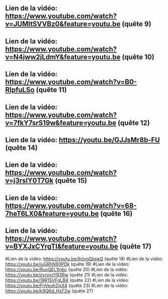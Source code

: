 ## Lien de la vidéo: https://www.youtube.com/watch?v=JUMItSVVBz0&feature=youtu.be (quête 9)
## Lien de la vidéo: https://www.youtube.com/watch?v=N4jww2jLdmY&feature=youtu.be (quête 10)
## Lien de la vidéo: https://www.youtube.com/watch?v=B0-RIpfuLSo (quête 11)
## Lien de la vidéo: https://www.youtube.com/watch?v=7fkY7srS19w&feature=youtu.be (quête 12)
## Lien de la vidéo: https://youtu.be/GJJsMr8b-FU (quête 14)
## Lien de la vidéo: https://www.youtube.com/watch?v=j3rslY0T7Gk (quête 15)
## Lien de la vidéo: https://www.youtube.com/watch?v=68-7heT6LX0&feature=youtu.be (quête 16)
## Lien de la vidéo: https://www.youtube.com/watch?v=BYXJxCYrgTI&feature=youtu.be (quête 17)
#Lien de la vidéo: https://youtu.be/lhjjvgQIqwQ (quête 18) 
#Lien de la vidéo: https://youtu.be/iuGRhN93PDk (quête 19)
#Lien de la vidéo: https://youtu.be/RuxQEL1Inbc (quête 20)
#Lien de la vidéo: https://youtu.be/zynjncYR3Rw  (quête 21)
#Lien de la vidéo: https://youtu.be/19R1SVFgLB4  (quête 22)
#Lien de la vidéo: https://youtu.be/FnVeuh2ixX4  (quête 23)
#Lien de la vidéo: https://youtu.be/k9QKd_HsT2w  (quête 27)
